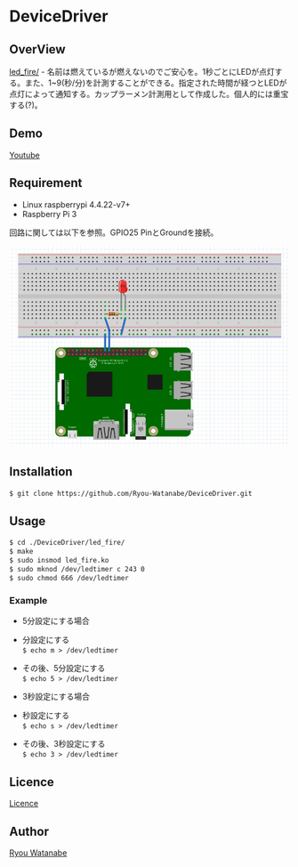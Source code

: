 # DeviceDriver
## OverView
[led_fire/](https://github.com/Ryou-Watanabe/DeviceDriver/tree/master/led_fire) - 名前は燃えているが燃えないのでご安心を。1秒ごとにLEDが点灯する。また、1~9(秒/分)を計測することができる。指定された時間が経つとLEDが点灯によって通知する。カップラーメン計測用として作成した。個人的には重宝する(?)。

## Demo
[Youtube](https://youtu.be/E_c5L9rQi_g)

## Requirement
* Linux raspberrypi 4.4.22-v7+
* Raspberry Pi 3

回路に関しては以下を参照。GPIO25 PinとGroundを接続。

![回路図](https://github.com/Ryou-Watanabe/DeviceDriver/blob/images/robosys_img1.png)


## Installation
`$ git clone https://github.com/Ryou-Watanabe/DeviceDriver.git`

## Usage
```
$ cd ./DeviceDriver/led_fire/
$ make
$ sudo insmod led_fire.ko
$ sudo mknod /dev/ledtimer c 243 0
$ sudo chmod 666 /dev/ledtimer
```

### Example
* 5分設定にする場合  
 * 分設定にする  
`$ echo m > /dev/ledtimer`  
 * その後、5分設定にする  
`$ echo 5 > /dev/ledtimer`

* 3秒設定にする場合  
 * 秒設定にする  
`$ echo s > /dev/ledtimer`  
 * その後、3秒設定にする  
`$ echo 3 > /dev/ledtimer`

## Licence
[Licence](https://github.com/Ryou-Watanabe/DeviceDriver/blob/master/LICENSE)

## Author
[Ryou Watanabe](https://github.com/Ryou-Watanabe)
